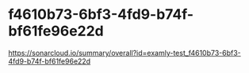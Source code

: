 # f4610b73-6bf3-4fd9-b74f-bf61fe96e22d
https://sonarcloud.io/summary/overall?id=examly-test_f4610b73-6bf3-4fd9-b74f-bf61fe96e22d
